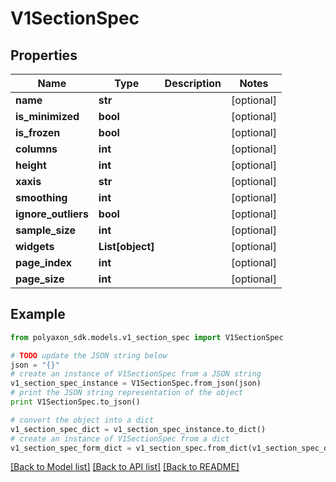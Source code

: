 # V1SectionSpec


## Properties
Name | Type | Description | Notes
------------ | ------------- | ------------- | -------------
**name** | **str** |  | [optional] 
**is_minimized** | **bool** |  | [optional] 
**is_frozen** | **bool** |  | [optional] 
**columns** | **int** |  | [optional] 
**height** | **int** |  | [optional] 
**xaxis** | **str** |  | [optional] 
**smoothing** | **int** |  | [optional] 
**ignore_outliers** | **bool** |  | [optional] 
**sample_size** | **int** |  | [optional] 
**widgets** | **List[object]** |  | [optional] 
**page_index** | **int** |  | [optional] 
**page_size** | **int** |  | [optional] 

## Example

```python
from polyaxon_sdk.models.v1_section_spec import V1SectionSpec

# TODO update the JSON string below
json = "{}"
# create an instance of V1SectionSpec from a JSON string
v1_section_spec_instance = V1SectionSpec.from_json(json)
# print the JSON string representation of the object
print V1SectionSpec.to_json()

# convert the object into a dict
v1_section_spec_dict = v1_section_spec_instance.to_dict()
# create an instance of V1SectionSpec from a dict
v1_section_spec_form_dict = v1_section_spec.from_dict(v1_section_spec_dict)
```
[[Back to Model list]](../README.md#documentation-for-models) [[Back to API list]](../README.md#documentation-for-api-endpoints) [[Back to README]](../README.md)


